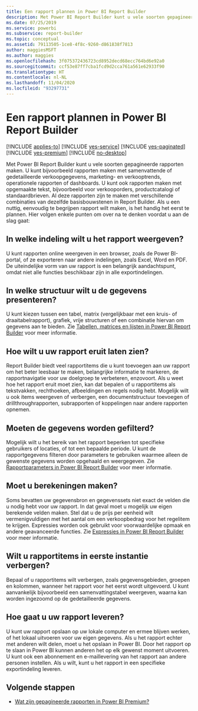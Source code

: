 ```yaml
---
title: Een rapport plannen in Power BI Report Builder
description: Met Power BI Report Builder kunt u vele soorten gepagineerde rapporten maken. Als u een nuttig, eenvoudig te begrijpen rapport wilt maken, is het handig het eerst te plannen.
ms.date: 07/25/2019
ms.service: powerbi
ms.subservice: report-builder
ms.topic: conceptual
ms.assetid: 79113505-1ce8-4f8c-9260-d861838f7813
author: maggiesMSFT
ms.author: maggies
ms.openlocfilehash: 3f075372436723cd8952decd68ecc764bd6e92a0
ms.sourcegitcommit: ccf53e87ff7cba1fcd9d2cca761a561e62933f90
ms.translationtype: HT
ms.contentlocale: nl-NL
ms.lasthandoff: 11/04/2020
ms.locfileid: "93297731"
---
```

# <a name="planning-a-report-in-power-bi-report-builder"></a>Een rapport plannen in Power BI Report Builder

[!INCLUDE [applies-to](../includes/applies-to.md)] [!INCLUDE [yes-service](../includes/yes-service.md)] [!INCLUDE [yes-paginated](../includes/yes-paginated.md)] [!INCLUDE [yes-premium](../includes/yes-premium.md)] [!INCLUDE [no-desktop](../includes/no-desktop.md)] 

Met Power BI Report Builder kunt u vele soorten gepagineerde rapporten maken. U kunt bijvoorbeeld rapporten maken met samenvattende of gedetailleerde verkoopgegevens, marketing- en verkooptrends, operationele rapporten of dashboards. U kunt ook rapporten maken met opgemaakte tekst, bijvoorbeeld voor verkooporders, productcatalogi of standaardbrieven. Al deze rapporten zijn te maken met verschillende combinaties van dezelfde basisbouwstenen in Report Builder. Als u een nuttig, eenvoudig te begrijpen rapport wilt maken, is het handig het eerst te plannen. Hier volgen enkele punten om over na te denken voordat u aan de slag gaat:  
  
## <a name="in-what-format-do-you-want-the-report-to-appear"></a>In welke indeling wilt u het rapport weergeven?
  
U kunt rapporten online weergeven in een browser, zoals de Power BI-portal, of ze exporteren naar andere indelingen, zoals Excel, Word en PDF. De uiteindelijke vorm van uw rapport is een belangrijk aandachtspunt, omdat niet alle functies beschikbaar zijn in alle exportindelingen. 
  
## <a name="in-what-structure-do-you-want-to-present-the-data"></a>In welke structuur wilt u de gegevens presenteren?
  
U kunt kiezen tussen een tabel, matrix (vergelijkbaar met een kruis- of draaitabelrapport), grafiek, vrije structuren of een combinatie hiervan om gegevens aan te bieden. Zie [Tabellen, matrices en lijsten in Power BI Report Builder](report-builder-tables-matrices-lists.md) voor meer informatie.  
  
## <a name="how-do-you-want-your-report-to-look"></a>Hoe wilt u uw rapport eruit laten zien?
  
Report Builder biedt veel rapportitems die u kunt toevoegen aan uw rapport om het beter leesbaar te maken, belangrijke informatie te markeren, de rapportnavigatie voor uw doelgroep te verbeteren, enzovoort. Als u weet hoe het rapport eruit moet zien, kan dat bepalen of u rapportitems als tekstvakken, rechthoeken, afbeeldingen en regels nodig hebt. Mogelijk wilt u ook items weergeven of verbergen, een documentstructuur toevoegen of drillthroughrapporten, subrapporten of koppelingen naar andere rapporten opnemen.   
  
## <a name="should-the-data-be-filtered"></a>Moeten de gegevens worden gefilterd?
  
Mogelijk wilt u het bereik van het rapport beperken tot specifieke gebruikers of locaties, of tot een bepaalde periode. U kunt de rapportgegevens filteren door parameters te gebruiken waarmee alleen de gewenste gegevens worden opgehaald en weergegeven. Zie [Rapportparameters in Power BI Report Builder](paginated-reports-parameters.md) voor meer informatie.  
  
## <a name="do-you-need-to-create-calculations"></a>Moet u berekeningen maken? 
  
Soms bevatten uw gegevensbron en gegevenssets niet exact de velden die u nodig hebt voor uw rapport. In dat geval moet u mogelijk uw eigen berekende velden maken. Stel dat u de prijs per eenheid wilt vermenigvuldigen met het aantal om een verkoopbedrag voor het regelitem te krijgen. Expressies worden ook gebruikt voor voorwaardelijke opmaak en andere geavanceerde functies. Zie [Expressies in Power BI Report Builder](report-builder-expressions.md) voor meer informatie.  
  
## <a name="do-you-want-to-hide-report-items-initially"></a>Wilt u rapportitems in eerste instantie verbergen?
  
Bepaal of u rapportitems wilt verbergen, zoals gegevensgebieden, groepen en kolommen, wanneer het rapport voor het eerst wordt uitgevoerd. U kunt aanvankelijk bijvoorbeeld een samenvattingstabel weergeven, waarna kan worden ingezoomd op de gedetailleerde gegevens. 
  
## <a name="how-are-you-going-to-deliver-your-report"></a>Hoe gaat u uw rapport leveren?  
  
U kunt uw rapport opslaan op uw lokale computer en ermee blijven werken, of het lokaal uitvoeren voor uw eigen gegevens. Als u het rapport echter met anderen wilt delen, moet u het opslaan in Power BI. Door het rapport op te slaan in Power BI kunnen anderen het op elk gewenst moment uitvoeren. U kunt ook een abonnement en e-maillevering van het rapport aan andere personen instellen. Als u wilt, kunt u het rapport in een specifieke exportindeling leveren. 
  
## <a name="next-steps"></a>Volgende stappen

- [Wat zijn gepagineerde rapporten in Power BI Premium?](paginated-reports-report-builder-power-bi.md)
